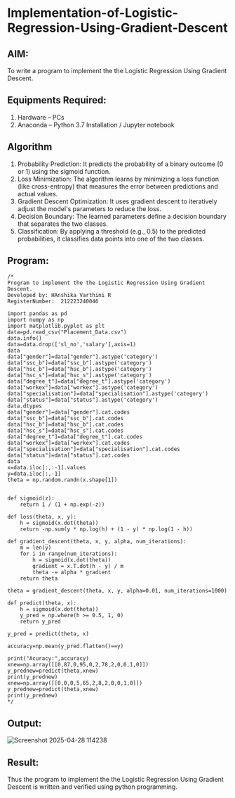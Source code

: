 # Implementation-of-Logistic-Regression-Using-Gradient-Descent

## AIM:
To write a program to implement the the Logistic Regression Using Gradient Descent.

## Equipments Required:
1. Hardware – PCs
2. Anaconda – Python 3.7 Installation / Jupyter notebook

## Algorithm
1. Probability Prediction: It predicts the probability of a binary outcome (0 or 1) using the sigmoid function.
2. Loss Minimization: The algorithm learns by minimizing a loss function (like cross-entropy) that measures the error between predictions and actual values.
3. Gradient Descent Optimization: It uses gradient descent to iteratively adjust the model's parameters to reduce the loss.
4. Decision Boundary: The learned parameters define a decision boundary that separates the two classes.
5. Classification: By applying a threshold (e.g., 0.5) to the predicted probabilities, it classifies data points into one of the two classes.


## Program:
```
/*
Program to implement the the Logistic Regression Using Gradient Descent.
Developed by: HAnshika Varthini R  
RegisterNumber:  212223240046

import pandas as pd
import numpy as np
import matplotlib.pyplot as plt
data=pd.read_csv("Placement_Data.csv")
data.info()
data=data.drop(['sl_no','salary'],axis=1)
data
data["gender"]=data["gender"].astype('category')
data["ssc_b"]=data["ssc_b"].astype('category')
data["hsc_b"]=data["hsc_b"].astype('category')
data["hsc_s"]=data["hsc_s"].astype('category')
data["degree_t"]=data["degree_t"].astype('category')
data["workex"]=data["workex"].astype('category')
data["specialisation"]=data["specialisation"].astype('category')
data["status"]=data["status"].astype('category')
data.dtypes
data["gender"]=data["gender"].cat.codes
data["ssc_b"]=data["ssc_b"].cat.codes
data["hsc_b"]=data["hsc_b"].cat.codes
data["hsc_s"]=data["hsc_s"].cat.codes
data["degree_t"]=data["degree_t"].cat.codes
data["workex"]=data["workex"].cat.codes
data["specialisation"]=data["specialisation"].cat.codes
data["status"]=data["status"].cat.codes
data
x=data.iloc[:,:-1].values
y=data.iloc[:,-1]
theta = np.random.randn(x.shape[1])
    
    
def sigmoid(z):
    return 1 / (1 + np.exp(-z))
    
def loss(theta, x, y):
    h = sigmoid(x.dot(theta))
    return -np.sum(y * np.log(h) + (1 - y) * np.log(1 - h))
    
def gradient_descent(theta, x, y, alpha, num_iterations):
    m = len(y)
    for i in range(num_iterations):
        h = sigmoid(x.dot(theta))
        gradient = x.T.dot(h - y) / m
        theta -= alpha * gradient
    return theta  
    
theta = gradient_descent(theta, x, y, alpha=0.01, num_iterations=1000)
    
def predict(theta, x):
    h = sigmoid(x.dot(theta))
    y_pred = np.where(h >= 0.5, 1, 0)
    return y_pred
    
y_pred = predict(theta, x)
    
accuracy=np.mean(y_pred.flatten()==y)
    
print("Acuracy:",accuracy)
xnew=np.array([[0,87,0,95,0,2,78,2,0,0,1,0]])
y_prednew=predict(theta,xnew)
print(y_prednew)
xnew=np.array([[0,0,0,5,65,2,8,2,0,0,1,0]])
y_prednew=predict(theta,xnew)
print(y_prednew)
*/
```

## Output:
![Screenshot 2025-04-28 114238](https://github.com/user-attachments/assets/c0c43e52-0cd2-46d4-ae69-17f1e7071727)


## Result:
Thus the program to implement the the Logistic Regression Using Gradient Descent is written and verified using python programming.

